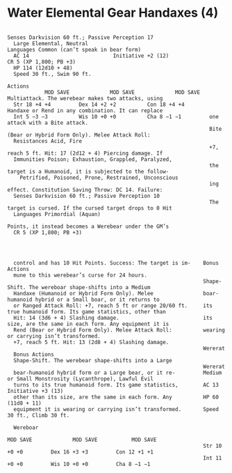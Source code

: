 # Water Elemental                                                Gear Handaxes (4)

                                                                     Senses Darkvision 60 ft.; Passive Perception 17
      Large Elemental, Neutral                                       Languages Common (can’t speak in bear form)
      AC 14                           Initiative +2 (12)                   CR 5 (XP 1,800; PB +3)
      HP 114 (12d10 + 48)
      Speed 30 ft., Swim 90 ft.
                                                                     Actions
                MOD SAVE             MOD SAVE             MOD SAVE   Multiattack. The werebear makes two attacks, using
      Str 18 +4 +4         Dex 14 +2 +2          Con 18 +4 +4        Handaxe or Rend in any combination. It can replace
      Int 5 −3 −3          Wis 10 +0 +0          Cha 8 −1 −1         one attack with a Bite attack.
                                                                     Bite (Bear or Hybrid Form Only). Melee Attack Roll:
      Resistances Acid, Fire
                                                                     +7, reach 5 ft. Hit: 17 (2d12 + 4) Piercing damage. If
      Immunities Poison; Exhaustion, Grappled, Paralyzed,
                                                                     the target is a Humanoid, it is subjected to the follow-
        Petrified, Poisoned, Prone, Restrained, Unconscious
                                                                     ing effect. Constitution Saving Throw: DC 14. Failure:
      Senses Darkvision 60 ft.; Passive Perception 10
                                                                     The target is cursed. If the cursed target drops to 0 Hit
      Languages Primordial (Aquan)
                                                                     Points, it instead becomes a Werebear under the GM’s
      CR 5 (XP 1,800; PB +3)




      control and has 10 Hit Points. Success: The target is im-    Bonus Actions
      mune to this werebear’s curse for 24 hours.
                                                                   Shape-Shift. The wereboar shape-shifts into a Medium
      Handaxe (Humanoid or Hybrid Form Only). Melee                boar-humanoid hybrid or a Small boar, or it returns to
      or Ranged Attack Roll: +7, reach 5 ft or range 20/60 ft.     its true humanoid form. Its game statistics, other than
      Hit: 14 (3d6 + 4) Slashing damage.                           its size, are the same in each form. Any equipment it is
      Rend (Bear or Hybrid Form Only). Melee Attack Roll:          wearing or carrying isn’t transformed.
      +7, reach 5 ft. Hit: 13 (2d8 + 4) Slashing damage.
                                                                   Wererat
      Bonus Actions
      Shape-Shift. The werebear shape-shifts into a Large
                                                                   Wererat
      bear-humanoid hybrid form or a Large bear, or it re-         Medium or Small Monstrosity (Lycanthrope), Lawful Evil
      turns to its true humanoid form. Its game statistics,        AC 13                            Initiative +3 (13)
      other than its size, are the same in each form. Any          HP 60 (11d8 + 11)
      equipment it is wearing or carrying isn’t transformed.       Speed 30 ft., Climb 30 ft.

      Wereboar
                                                                             MOD SAVE             MOD SAVE           MOD SAVE
                                                                   Str 10 +0 +0         Dex 16 +3 +3         Con 12 +1 +1
                                                                   Int 11 +0 +0         Wis 10 +0 +0         Cha 8 −1 −1
